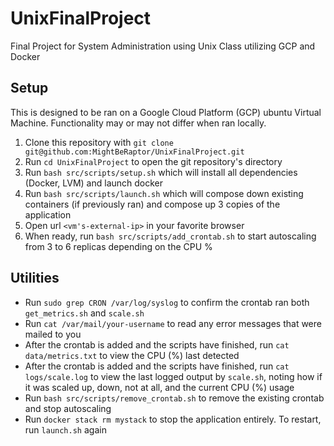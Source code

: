 # UnixFinalProject
Final Project for System Administration using Unix Class utilizing GCP and Docker

## Setup
This is designed to be ran on a Google Cloud Platform (GCP) ubuntu Virtual Machine. Functionality may or may not differ when ran locally.

1. Clone this repository with `git clone git@github.com:MightBeRaptor/UnixFinalProject.git`
2. Run `cd UnixFinalProject` to open the git repository's directory
3. Run `bash src/scripts/setup.sh` which will install all dependencies (Docker, LVM) and launch docker
4. Run `bash src/scripts/launch.sh` which will compose down existing containers (if previously ran) and compose up 3 copies of the application
5. Open url `<vm's-external-ip>` in your favorite browser
6. When ready, run `bash src/scripts/add_crontab.sh` to start autoscaling from 3 to 6 replicas depending on the CPU %


## Utilities
* Run `sudo grep CRON /var/log/syslog` to confirm the crontab ran both `get_metrics.sh` and `scale.sh`
* Run `cat /var/mail/your-username` to read any error messages that were mailed to you
* After the crontab is added and the scripts have finished, run `cat data/metrics.txt` to view the CPU (%) last detected
* After the crontab is added and the scripts have finished, run `cat logs/scale.log` to view the last logged output by `scale.sh`, noting how if it was scaled up, down, not at all, and the current CPU (%) usage
* Run `bash src/scripts/remove_crontab.sh` to remove the existing crontab and stop autoscaling
* Run `docker stack rm mystack` to stop the application entirely. To restart, run `launch.sh` again